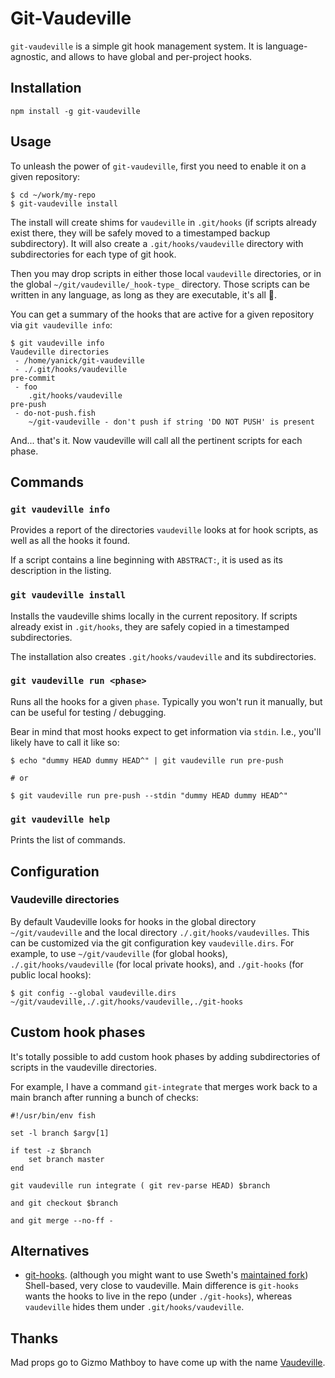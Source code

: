 # Git-Vaudeville

`git-vaudeville` is a simple git hook management system. It is
language-agnostic, and allows to have global and per-project hooks.

## Installation

    npm install -g git-vaudeville

## Usage

To unleash the power of `git-vaudeville`, first you need
to enable it on a given repository:

```
$ cd ~/work/my-repo
$ git-vaudeville install
```

The install will create shims for `vaudeville` in `.git/hooks` (if scripts
already exist there, they will be safely moved to a timestamped backup
subdirectory). It will also create a `.git/hooks/vaudeville` directory
with subdirectories for each type of git hook.

Then you may drop scripts in either those local `vaudeville` directories,
or in the global `~/git/vaudeville/_hook-type_` directory. Those scripts can
be written in any language, as long as they are executable, it's all :100:.

You can get a summary of the hooks that are active for
a given repository via `git vaudeville info`:

```
$ git vaudeville info
Vaudeville directories
 - /home/yanick/git-vaudeville
 - ./.git/hooks/vaudeville
pre-commit
 - foo
    .git/hooks/vaudeville
pre-push
 - do-not-push.fish
    ~/git-vaudeville - don't push if string 'DO NOT PUSH' is present
```

And... that's it. Now vaudeville will call all the pertinent
scripts for each phase.

## Commands

### `git vaudeville info`

Provides a report of the directories `vaudeville` looks at
for hook scripts, as well as all the hooks it found.

If a script contains a line beginning with `ABSTRACT:`, it
is used as its description in the listing.

### `git vaudeville install`

Installs the vaudeville shims locally in the current repository.
If scripts already exist in `.git/hooks`, they are safely
copied in a timestamped subdirectories.

The installation also creates `.git/hooks/vaudeville` and its
subdirectories.

### `git vaudeville run <phase>`

Runs all the hooks for a given `phase`.
Typically you won't run it manually, but can be useful for testing /
debugging.

Bear in mind that most hooks expect to get information via `stdin`. I.e.,
you'll likely have to call it like so:

```
$ echo "dummy HEAD dummy HEAD^" | git vaudeville run pre-push

# or

$ git vaudeville run pre-push --stdin "dummy HEAD dummy HEAD^"
```

### `git vaudeville help`

Prints the list of commands.

## Configuration

### Vaudeville directories

By default Vaudeville looks for hooks in the global directory `~/git/vaudeville` and
the local directory `./.git/hooks/vaudevilles`. This can be customized via the
git configuration key `vaudeville.dirs`. For example, to use
`~/git/vaudeville` (for global hooks), `./.git/hooks/vaudeville` (for local
private hooks), and `./git-hooks` (for public local hooks):

```
$ git config --global vaudeville.dirs ~/git/vaudeville,./.git/hooks/vaudeville,./git-hooks
```
## Custom hook phases

It's totally possible to add custom hook phases by adding subdirectories of
scripts in the vaudeville directories.

For example, I have a command `git-integrate` that merges work back
to a main branch after running a bunch of checks:

```
#!/usr/bin/env fish

set -l branch $argv[1]

if test -z $branch
    set branch master
end

git vaudeville run integrate ( git rev-parse HEAD) $branch

and git checkout $branch

and git merge --no-ff -
```

## Alternatives

- [git-hooks](https://github.com/icefox/git-hooks). (although
  you might want to use Sweth's [maintained
  fork](https://github.com/sweth/git-hooks)) Shell-based, very
  close to vaudeville. Main difference is `git-hooks` wants the
  hooks to live in the repo (under `./git-hooks`), whereas
  `vaudeville` hides them under `.git/hooks/vaudeville`.

## Thanks

Mad props go to Gizmo Mathboy to have come up with the name
[Vaudeville](https://twitter.com/gizmomathboy/status/1174495897532715008).
